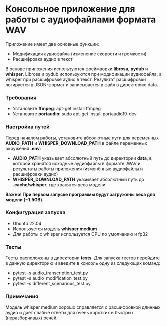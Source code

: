 # Консольное приложение для работы с аудиофайлами формата WAV
Приложение имеет две основные функции:
- Модификация аудиофайла (изменение скорости и громкости)
- Расшифровка аудио в текст

В основе приложения используются фреймворки **librosa**, **pydub** и **whisper**. Librosa 
и pydub используются при модификации аудиофайла, а whisper при расшифровке аудио в текст. 
Результат расшифровки логируется в JSON-формат и записывается в файл в директорию data.

### Требования
- Установите **ffmpeg**: apt-get install ffmpeg
- Установите **portaudio**: sudo apt-get install portaudio19-dev

### Настройка путей
Перед началом работы, установите абсолютные пути для
переменных **AUDIO_PATH** и **WHISPER_DOWNLOAD_PATH** в файле переменных окружения **.env**:
- **AUDIO_PATH** указывает абсолютный путь до директории **data**, в которой хранятся исходные аудиофайлы в формате .WAV и результаты работы приложения (изменённые аудиофайлы и расшифровки аудио)
- **WHISPER_DOWNLOAD_PATH** указывает абсолютный путь до **.cache/whisper**, где хранятся веса модели.

**Важно! При первом запуске программы будут загружены веса для модели (~1.5GB).**

### Конфигурация запуска
- Ubuntu 22.04
- Используется модель **whisper medium**
- Для работы с whisper используется CPU по умолчанию и fp32

### Тесты
Тесты расположены в директории **tests**. Для запуска тестов перейдите в данную директорию и введите в консоль одну из следующих команд:
- pytest -s audio_transcription_test.py
- pytest -s audio_modification_test.py
- pytest -s different_scenarious_test.py

### Примечания
Модель whisper medium хорошо справляется с расшифровкой длинных аудио и даёт слабые ответы для очень коротких и быстрых (неразборчивых) речей.